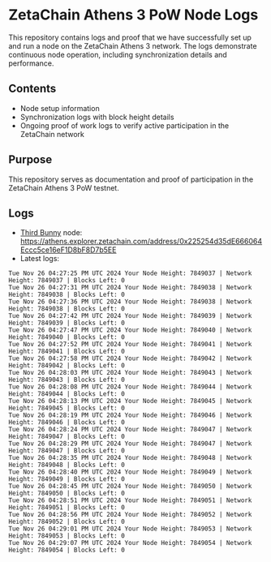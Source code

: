 # ZetaChain Athens 3 PoW Node Logs
This repository contains logs and proof that we have successfully set up and run a node on the ZetaChain Athens 3 network. The logs demonstrate continuous node operation, including synchronization details and performance.

## Contents
- Node setup information
- Synchronization logs with block height details
- Ongoing proof of work logs to verify active participation in the ZetaChain network

## Purpose
This repository serves as documentation and proof of participation in the ZetaChain Athens 3 PoW testnet.

## Logs

- [Third Bunny](https://thirdbunny.xyz/) node: https://athens.explorer.zetachain.com/address/0x225254d35dE666064Eccc5ce16eF1D8bF8D7b5EE
- Latest logs:
```
Tue Nov 26 04:27:25 PM UTC 2024 Your Node Height: 7849037 | Network Height: 7849037 | Blocks Left: 0
Tue Nov 26 04:27:31 PM UTC 2024 Your Node Height: 7849038 | Network Height: 7849038 | Blocks Left: 0
Tue Nov 26 04:27:36 PM UTC 2024 Your Node Height: 7849038 | Network Height: 7849038 | Blocks Left: 0
Tue Nov 26 04:27:42 PM UTC 2024 Your Node Height: 7849039 | Network Height: 7849039 | Blocks Left: 0
Tue Nov 26 04:27:47 PM UTC 2024 Your Node Height: 7849040 | Network Height: 7849040 | Blocks Left: 0
Tue Nov 26 04:27:52 PM UTC 2024 Your Node Height: 7849041 | Network Height: 7849041 | Blocks Left: 0
Tue Nov 26 04:27:58 PM UTC 2024 Your Node Height: 7849042 | Network Height: 7849042 | Blocks Left: 0
Tue Nov 26 04:28:03 PM UTC 2024 Your Node Height: 7849043 | Network Height: 7849043 | Blocks Left: 0
Tue Nov 26 04:28:08 PM UTC 2024 Your Node Height: 7849044 | Network Height: 7849044 | Blocks Left: 0
Tue Nov 26 04:28:13 PM UTC 2024 Your Node Height: 7849045 | Network Height: 7849045 | Blocks Left: 0
Tue Nov 26 04:28:19 PM UTC 2024 Your Node Height: 7849046 | Network Height: 7849046 | Blocks Left: 0
Tue Nov 26 04:28:24 PM UTC 2024 Your Node Height: 7849047 | Network Height: 7849047 | Blocks Left: 0
Tue Nov 26 04:28:29 PM UTC 2024 Your Node Height: 7849047 | Network Height: 7849047 | Blocks Left: 0
Tue Nov 26 04:28:35 PM UTC 2024 Your Node Height: 7849048 | Network Height: 7849048 | Blocks Left: 0
Tue Nov 26 04:28:40 PM UTC 2024 Your Node Height: 7849049 | Network Height: 7849049 | Blocks Left: 0
Tue Nov 26 04:28:45 PM UTC 2024 Your Node Height: 7849050 | Network Height: 7849050 | Blocks Left: 0
Tue Nov 26 04:28:51 PM UTC 2024 Your Node Height: 7849051 | Network Height: 7849051 | Blocks Left: 0
Tue Nov 26 04:28:56 PM UTC 2024 Your Node Height: 7849052 | Network Height: 7849052 | Blocks Left: 0
Tue Nov 26 04:29:01 PM UTC 2024 Your Node Height: 7849053 | Network Height: 7849053 | Blocks Left: 0
Tue Nov 26 04:29:07 PM UTC 2024 Your Node Height: 7849054 | Network Height: 7849054 | Blocks Left: 0
```
